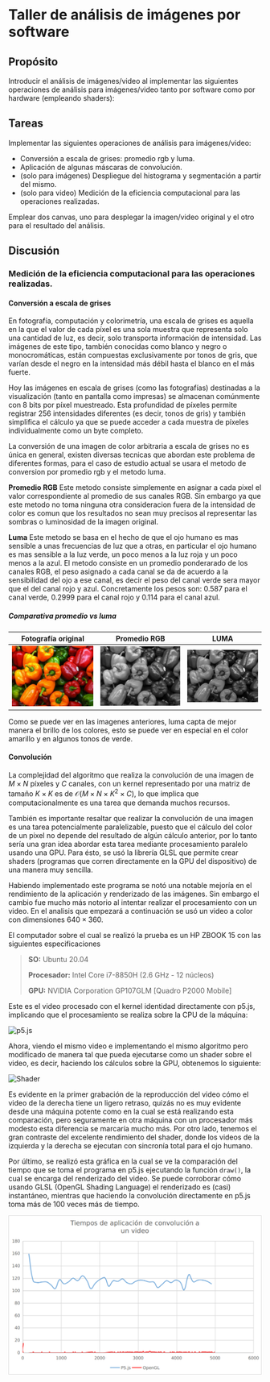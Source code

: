 # Taller de análisis de imágenes por software

## Propósito
Introducir el análisis de imágenes/video al implementar las siguientes operaciones de análisis para imágenes/video tanto por software como por hardware (empleando shaders):

## Tareas
Implementar las siguientes operaciones de análisis para imágenes/video:

* Conversión a escala de grises: promedio rgb y luma.
* Aplicación de algunas máscaras de convolución.
* (solo para imágenes) Despliegue del histograma y segmentación a partir del mismo.
* (solo para video) Medición de la eficiencia computacional para las operaciones realizadas.

Emplear dos canvas, uno para desplegar la imagen/video original y el otro para el resultado del análisis.

## Discusión

### Medición de la eficiencia computacional para las operaciones realizadas.

#### Conversión a escala de grises
En fotografía, computación y colorimetría, una escala de grises es aquella en la que el valor de cada píxel es una sola muestra que representa solo una cantidad de luz, es decir, solo transporta información de intensidad. Las imágenes de este tipo, también conocidas como blanco y negro o monocromáticas, están compuestas exclusivamente por tonos de gris, que varían desde el negro en la intensidad más débil hasta el blanco en el más fuerte.

Hoy las imágenes en escala de grises (como las fotografías) destinadas a la visualización (tanto en pantalla como impresas) se almacenan comúnmente con 8 bits por píxel muestreado. Esta profundidad de píxeles permite registrar 256 intensidades diferentes (es decir, tonos de gris) y también simplifica el cálculo ya que se puede acceder a cada muestra de píxeles individualmente como un byte completo.

La conversión de una imagen de color arbitraria a escala de grises no es única en general, existen diversas tecnicas que abordan este problema de diferentes formas, para el caso de estudio actual se usara el metodo de conversion por promedio rgb y el metodo luma.

**Promedio RGB** Este metodo consiste simplemente en asignar a cada pixel el valor correspondiente al promedio de sus canales RGB. Sin embargo ya que este metodo no toma ninguna otra consideracion fuera de la intensidad de color
es comun que los resultados no sean muy precisos al representar las sombras o luminosidad de la imagen original.

**Luma** Este metodo se basa en el hecho de que el ojo humano es mas sensible a unas frecuencias de luz que a otras, en particular el ojo humano es mas sensible a la luz verde, un poco menos a la luz roja y un poco menos a la azul. El metodo consiste en un promedio ponderarado de los canales RGB, el peso asignado a cada canal se da de acuerdo a la sensibilidad del ojo a ese canal, es decir el peso del canal verde sera mayor que el del canal rojo y azul. Concretamente los pesos son: 0.587 para el canal verde, 0.2999 para el canal rojo y 0.114 para el canal azul.

##### Comparativa promedio vs luma

|                                                         Fotografía original                                                         |                                                             Promedio RGB                                                             |                                                                 LUMA                                                                 |
|:-----------------------------------------------------------------------------------------------------------------------------------:|:------------------------------------------------------------------------------------------------------------------------------------:|:------------------------------------------------------------------------------------------------------------------------------------:|
| <img src="https://github.com/Computacion-Visual-2020-2/Computacion-Visual-2020-2.github.io/blob/develop/src/images/rgb.jpeg?raw=true" width="450" /> | <img src="https://github.com/Computacion-Visual-2020-2/Computacion-Visual-2020-2.github.io/blob/develop/src/images/rgb11.jpeg?raw=true" width="450" /> | <img src="https://github.com/Computacion-Visual-2020-2/Computacion-Visual-2020-2.github.io/blob/develop/src/images/luma.jpeg?raw=true" width="450" /> |

Como se puede ver en las imagenes anteriores, luma capta de mejor manera el brillo de los colores, esto se puede ver en especial en el color amarillo y en algunos tonos de verde.

#### Convolución

La complejidad del algoritmo que realiza la convolución de una imagen de $M \times N$ píxeles y $C$ canales, con un kernel representado por una matriz de tamaño $K \times K$ es de $\mathcal{O}(M \times N \times K^2 \times C)$, lo que implica que computacionalmente es una tarea que demanda muchos recursos.

También es importante resaltar que realizar la convolución de una imagen es una tarea potencialmente paralelizable, puesto que el cálculo del color de un pixel no depende del resultado de algún cálculo anterior, por lo tanto sería una gran idea abordar esta tarea mediante procesamiento paralelo usando una GPU. Para ésto, se usó la librería GLSL que permite crear shaders (programas que corren directamente en la GPU del dispositivo) de una manera muy sencilla.

Habiendo implementado este programa se notó una notable mejoría en el rendimiento de la aplicación y renderizado de las imágenes. Sin embargo el cambio fue mucho más notorio al intentar realizar el procesamiento con un video. En el analisis que empezará a continuación se usó un video a color con dimensiones $640 \times 360$.

El computador sobre el cual se realizó la prueba es un HP ZBOOK 15 con las siguientes especificaciones

> **SO:** Ubuntu 20.04
> 
> **Procesador:** Intel Core i7-8850H (2.6 GHz - 12 núcleos)
> 
> **GPU:** NVIDIA Corporation GP107GLM [Quadro P2000 Mobile]


Este es el video procesado con el kernel identidad directamente con p5.js, implicando que el procesamiento se realiza sobre la CPU de la máquina:

![p5.js](https://media.giphy.com/media/WcGVHOeuuJpPZSzGaS/giphy.gif)

Ahora, viendo el mismo video e implementando el mismo algoritmo pero modificado de manera tal que pueda ejecutarse como un shader sobre el video, es decir, haciendo los cálculos sobre la GPU, obtenemos lo siguiente:

![Shader](https://media.giphy.com/media/PFIEJC7KVdlcilM5aL/giphy.gif)

Es evidente en la primer grabación de la reproducción del video cómo el video de la derecha tiene un ligero retraso, quizás no es muy evidente desde una máquina potente como en la cual se está realizando esta comparación, pero seguramente en otra máquina con un procesador más modesto esta diferencia se marcaría mucho más. Por otro lado, tenemos el gran contraste del excelente rendimiento del shader, donde los videos de la izquierda y la derecha se ejecutan con sincronía total para el ojo humano.

Por último, se realizó esta gráfica en la cual se ve la comparación del tiempo que se toma el programa en p5.js ejecutando la función `draw()`, la cual se encarga del renderizado del video. Se puede corroborar cómo usando GLSL (OpenGL Shading Language) el renderizado es (casi) instantáneo, mientras que haciendo la convolución directamente en p5.js toma más de 100 veces más de tiempo.

![Comparación de tiempos ejecutando la función de renderizado](https://github.com/Computacion-Visual-2020-2/Computacion-Visual-2020-2.github.io/blob/0bf40b82d9d9ea96ccbc12bd3777dfa45178b888/src/sketches/convolution/results/plot.png?raw=true)